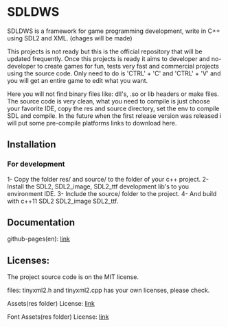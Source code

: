 # SDLDWS

SDLDWS is a framework for game programming development, write in C++ using SDL2 and XML.
(chages will be made)

This projects is not ready but this is the official repository that will be updated 
frequently. Once this projects is ready it aims to developer and no-developer to create games
for fun, tests very fast and commercial projects using the source code. 
Only need to do is 'CTRL' + 'C' and 'CTRL' + 'V' and you will 
get an entire game to edit what you want.

Here you will not find binary files like: dll's, .so or lib headers or make files. The source code 
is very clean, what you need to compile is just choose your favorite IDE, copy the res and source 
directory, set the env to compile SDL and compile. In the future when the first release version 
was released i will put some pre-compile platforms links to download here.

## Installation
### For development

1- Copy the folder res/ and source/ to the folder of your c++ project.
2- Install the SDL2, SDL2_image, SDL2_ttf development lib's to you environment IDE.
3- Include the source/ folder to the project.
4- And build with c++11 SDL2 SDL2_image SDL2_ttf. 

## Documentation

github-pages(en): [link](https://gundam7463.github.io/sdldws-doc.github.io/)


## Licenses:

The project source code is on the MIT license.

files: tinyxml2.h and tinyxml2.cpp has your own licenses, please check.

Assets(res folder) License: [link](https://github.com/Gundam7463/SDLDWS/blob/master/res/LICENSE)

Font Assets(res folder) License: [link](https://github.com/Gundam7463/SDLDWS/blob/master/res/font/OFL.txt)


